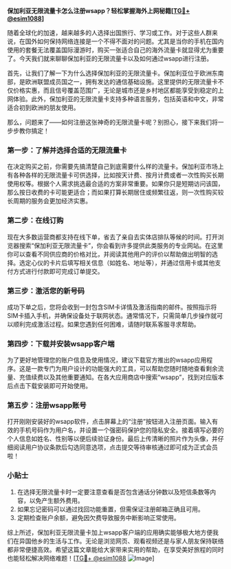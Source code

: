 **保加利亚无限流量卡怎么注册wsapp？轻松掌握海外上网秘籍[[TG💪+ @esim1088](https://t.me/s/esim1088)]**

随着全球化的加速，越来越多的人选择出国旅行、学习或工作。对于这些人群来说，在国外如何保持网络连接是一个不得不面对的问题。尤其是当你的手机在国内使用的套餐无法覆盖国际漫游时，购买一张适合自己的海外流量卡就显得尤为重要了。今天我们就来聊聊保加利亚的无限流量卡以及如何通过wsapp进行注册。

首先，让我们了解一下为什么选择保加利亚的无限流量卡。保加利亚位于欧洲东南部，是欧洲联盟成员国之一，拥有发达的通信基础设施。这里提供的无限流量卡不仅价格实惠，而且信号覆盖范围广，无论是城市还是乡村地区都能享受到稳定的上网体验。此外，保加利亚的无限流量卡支持多种语言服务，包括英语和中文，非常适合初到欧洲的朋友使用。

那么，问题来了——如何注册这张神奇的无限流量卡呢？别担心，接下来我们将一步步教你搞定！

### 第一步：了解并选择合适的无限流量卡

在决定购买之前，你需要先搞清楚自己到底需要什么样的流量卡。保加利亚市场上有各种各样的无限流量卡可供选择，比如按天计费、按月计费或者一次性购买长期使用权等。根据个人需求挑选最合适的方案非常重要。如果你只是短期访问该国，那么按日收费的卡可能更适合；而如果打算长期居住或频繁往返，则一次性购买较长周期的服务会更加经济实惠。

### 第二步：在线订购

现在大多数运营商都支持在线下单，省去了亲自去实体店排队等候的时间。打开浏览器搜索“保加利亚无限流量卡”，你会看到许多提供此类服务的专业网站。在这里你可以查看不同供应商的价格对比，并阅读其他用户的评价以帮助做出明智的选择。选定心仪的卡片后填写相关信息（如姓名、地址等），并通过信用卡或其他支付方式进行付款即可完成订单提交。

### 第三步：激活您的新号码

成功下单之后，您将会收到一封包含SIM卡详情及激活指南的邮件。按照指示将SIM卡插入手机，并确保设备处于联网状态。通常情况下，只需简单几步操作就可以顺利完成激活过程。如果您遇到任何困难，请随时联系客服寻求帮助。

### 第四步：下载并安装wsapp客户端

为了更好地管理您的账户信息及使用情况，建议下载官方推出的wsapp应用程序。这是一款专门为用户设计的功能强大的工具，可以帮助您随时随地查看剩余流量、充值续费以及其他重要通知。在各大应用商店中搜索“wsapp”，找到对应版本后点击下载安装即可开始使用。

### 第五步：注册wsapp账号

打开刚刚安装好的wsapp软件，点击屏幕上的“注册”按钮进入注册页面。输入有效的手机号码作为用户名，并设置一个强密码保护您的隐私安全。接着填写必要的个人信息如姓名、性别等以便后续验证身份。最后上传清晰的照片作为头像，并仔细阅读用户协议条款后勾选同意选项，点击提交等待审核通过即可成为正式会员啦！

### 小贴士

1. 在选择无限流量卡时一定要注意查看是否包含通话分钟数以及短信条数等内容，以免产生额外费用。
2. 如果忘记密码可以通过找回功能重置，但需保证注册邮箱正确且可用。
3. 定期检查账户余额，避免因欠费导致服务中断影响正常使用。

综上所述，保加利亚无限流量卡加上wsapp客户端的应用确实能够极大地方便我们在异国他乡的生活与工作。无论是浏览网页、观看视频还是与家人朋友保持联络都非常便捷高效。希望这篇文章能给大家带来实用的帮助，在享受美好旅程的同时也能轻松解决网络难题！[[TG💪+ @esim1088](https://t.me/s/esim1088) ![Image](https://i.postimg.cc/4NQfJmqS/Snipaste-2025-05-13-00-14-12.png)]